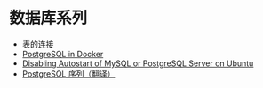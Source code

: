 # 数据库系列

* [表的连接](join_tables.md)
* [PostgreSQL in Docker](postgresql_in_docker.md)
* [Disabling Autostart of MySQL or PostgreSQL Server on Ubuntu](autostart_toggle.md)
* [PostgreSQL 序列（翻译）](postgresql_sequence.md)
